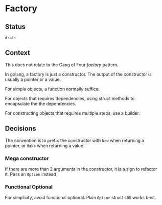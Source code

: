 # Factory

## Status

`draft`

## Context

This does not relate to the Gang of Four _factory_ pattern.

In golang, a factory is just a constructor. The output of the constructor is usually a pointer or a value.

For simple objects, a function normally suffice.

For objects that requires dependencies, using struct methods to encapsulate the the dependencies.

For constructing objects that requires multiple steps, use a builder.

## Decisions

The convention is to prefix the constructor with `New` when returning a pointer, or `Make` when returning a value.

### Mega constructor 

If there are more than 2 arguments in the constructor, it is a sign to refactor it. Pass an `Option` instead 

### Functional Optional

For simplicity, avoid functional optional. Plain `Option` struct still works best.
